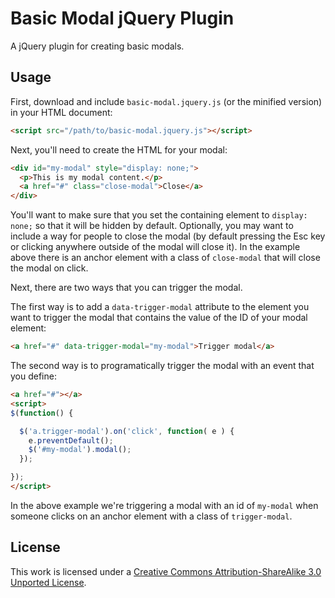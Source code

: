 # Basic Modal jQuery Plugin

A jQuery plugin for creating basic modals.

## Usage

First, download and include `basic-modal.jquery.js` (or the minified version) in your HTML document:

```html
<script src="/path/to/basic-modal.jquery.js"></script>
```

Next, you'll need to create the HTML for your modal:

```html
<div id="my-modal" style="display: none;">
  <p>This is my modal content.</p>
  <a href="#" class="close-modal">Close</a>
</div>
```

You'll want to make sure that you set the containing element to `display: none;` so that it will be hidden by default. Optionally, you may want to include a way for people to close the modal (by default pressing the Esc key or clicking anywhere outside of the modal will close it). In the example above there is an anchor element with a class of `close-modal` that will close the modal on click.

Next, there are two ways that you can trigger the modal.

The first way is to add a `data-trigger-modal` attribute to the element you want to trigger the modal that contains the value of the ID of your modal element:

```html
<a href="#" data-trigger-modal="my-modal">Trigger modal</a>
```

The second way is to programatically trigger the modal with an event that you define:

```html
<a href="#"></a>
<script>
$(function() {

  $('a.trigger-modal').on('click', function( e ) {
    e.preventDefault();
    $('#my-modal').modal();
  });

});
</script>
```

In the above example we're triggering a modal with an id of `my-modal` when someone clicks on an anchor element with a class of `trigger-modal`.

## License

This work is licensed under a [Creative Commons Attribution-ShareAlike 3.0 Unported License](http://creativecommons.org/licenses/by-sa/3.0/).